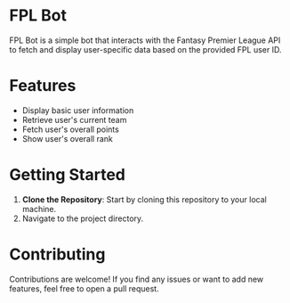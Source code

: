 # FPL Bot

FPL Bot is a simple bot that interacts with the Fantasy Premier League API to fetch and display user-specific data based on the provided FPL user ID.

# Features

- Display basic user information
- Retrieve user's current team
- Fetch user's overall points
- Show user's overall rank

# Getting Started

1. **Clone the Repository**: Start by cloning this repository to your local machine.
2. Navigate to the project directory.

# Contributing

Contributions are welcome! If you find any issues or want to add new features, feel free to open a pull request.
